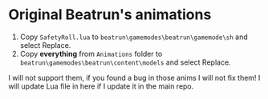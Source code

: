 # Original Beatrun's animations
1. Copy `SafetyRoll.lua` to `beatrun\gamemodes\beatrun\gamemode\sh` and select Replace.
2. Copy **everything** from `Animations` folder to `beatrun\gamemodes\beatrun\content\models` and select Replace.

I will not support them, if you found a bug in those anims I will not fix them!
I will update Lua file in here if I update it in the main repo.